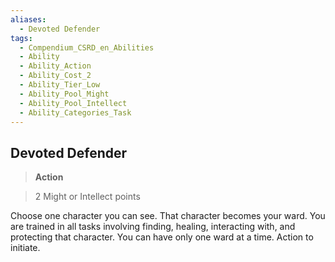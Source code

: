 ```yaml
---
aliases:
  - Devoted Defender
tags:
  - Compendium_CSRD_en_Abilities
  - Ability
  - Ability_Action
  - Ability_Cost_2
  - Ability_Tier_Low
  - Ability_Pool_Might
  - Ability_Pool_Intellect
  - Ability_Categories_Task
---
```

  
    
## Devoted Defender    
>**Action**    
>2 Might or Intellect points  
    
Choose one character you can see. That character becomes your ward. You are trained in all tasks involving finding, healing, interacting with, and protecting that character. You can have only one ward at a time. Action to initiate.